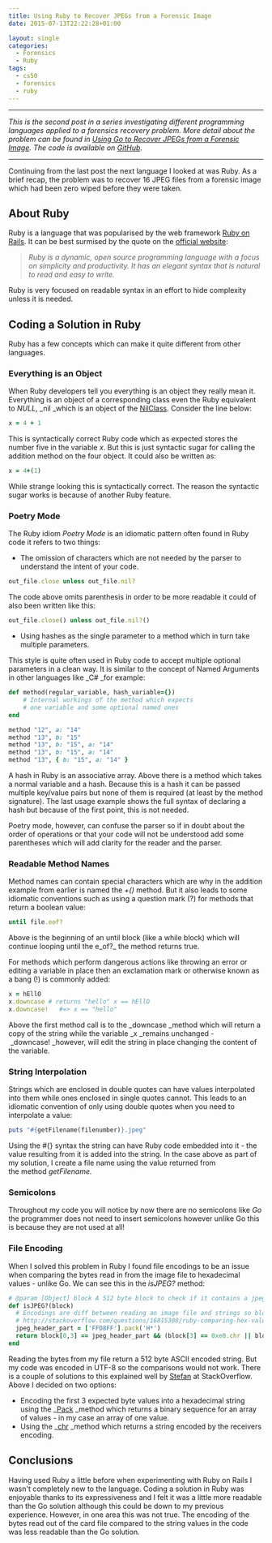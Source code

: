 ```yaml
---
title: Using Ruby to Recover JPEGs from a Forensic Image
date: 2015-07-13T22:22:28+01:00

layout: single
categories:
  - Forensics
  - Ruby
tags:
  - cs50
  - forensics
  - ruby
---
```

* * *

_This is the second post in a series investigating different programming languages applied to a forensics recovery problem. More detail about the problem can be found in [Using Go to Recover JPEGs from a Forensic Image](http://mrshipley.com/?p=23). The code is available on [GitHub](https://github.com/tdshipley/CS50-Forensics-Without-C)._

* * *

Continuing from the last post the next language I looked at was Ruby. As a brief recap, the problem was to recover 16 JPEG files from a forensic image which had been zero wiped before they were taken.

## About Ruby

Ruby is a language that was popularised by the web framework [Ruby on Rails](http://rubyonrails.org). It can be best surmised by the quote on the [official website](https://www.ruby-lang.org/en/):

> _Ruby is a dynamic, open source programming language with a focus on simplicity and productivity. It has an elegant syntax that is natural to read and easy to write._

Ruby is very focused on readable syntax in an effort to hide complexity unless it is needed.

## Coding a Solution in Ruby

Ruby has a few concepts which can make it quite different from other languages.

### Everything is an Object

When Ruby developers tell you everything is an object they really mean it. Everything is an object of a corresponding class even the Ruby equivalent to _NULL_, _nil _which is an object of the [NilClass](http://ruby-doc.org/core-2.2.2/NilClass.html). Consider the line below:

```ruby
x = 4 + 1
```

This is syntactically correct Ruby code which as expected stores the number five in the variable _x_. But this is just syntactic sugar for calling the addition method on the four object. It could also be written as:

```ruby
x = 4+(1)
```

While strange looking this is syntactically correct. The reason the syntactic sugar works is because of another Ruby feature.

### Poetry Mode

The Ruby idiom _Poetry Mode_ is an idiomatic pattern often found in Ruby code it refers to two things:

  * The omission of characters which are not needed by the parser to understand the intent of your code.

```ruby
out_file.close unless out_file.nil?
```

The code above omits parenthesis in order to be more readable it could of also been written like this:

```ruby
out_file.close() unless out_file.nil?()
```

  * Using hashes as the single parameter to a method which in turn take multiple parameters.

This style is quite often used in Ruby code to accept multiple optional parameters in a clean way. It is similar to the concept of Named Arguments in other languages like _C# _for example:

```ruby
def method(regular_variable, hash_variable={})
    # Internal workings of the method which expects
    # one variable and some optional named ones 
end

method "12", a: "14"
method "13", b: "15"
method "13", b: "15", a: "14"
method "13", b: "15", a: "14"
method "13", { b: "15", a: "14" }
```

A hash in Ruby is an associative array. Above there is a method which takes a normal variable and a hash. Because this is a hash it can be passed multiple key/value pairs but none of them is required (at least by the method signature). The last usage example shows the full syntax of declaring a hash but because of the first point, this is not needed.

Poetry mode, however, can confuse the parser so if in doubt about the order of operations or that your code will not be understood add some parentheses which will add clarity for the reader and the parser.

### Readable Method Names

Method names can contain special characters which are why in the addition example from earlier is named the _+()_ method. But it also leads to some idiomatic conventions such as using a question mark (?) for methods that return a boolean value:

```ruby
until file.eof?
```

Above is the beginning of an until block (like a while block) which will continue looping until the e_of?_ the method returns true.

For methods which perform dangerous actions like throwing an error or editing a variable in place then an exclamation mark or otherwise known as a bang (!) is commonly added:

```ruby
x = hEllO
x.downcase # returns "hello" x == hEllO
x.downcase!   #=> x == "hello"
```

Above the first method call is to the _downcase _method which will return a copy of the string while the variable _x _remains unchanged - _downcase! _however, will edit the string in place changing the content of the variable.

### String Interpolation

Strings which are enclosed in double quotes can have values interpolated into them while ones enclosed in single quotes cannot. This leads to an idiomatic convention of only using double quotes when you need to interpolate a value:

```ruby
puts "#{getFilename(filenumber)}.jpeg"
```

Using the #{} syntax the string can have Ruby code embedded into it - the value resulting from it is added into the string. In the case above as part of my solution, I create a file name using the value returned from the method _getFilename._

### Semicolons

Throughout my code you will notice by now there are no semicolons like _Go_ the programmer does not need to insert semicolons however unlike Go this is because they are not used at all!

### File Encoding

When I solved this problem in Ruby I found file encodings to be an issue when comparing the bytes read in from the image file to hexadecimal values - unlike Go. We can see this in the _isJPEG?_ method:

```ruby
# @param [Object] block A 512 byte block to check if it contains a jpeg header in first 4 bytes
def isJPEG?(block)
  # Encodings are diff between reading an image file and strings so block[0] == 0xFF wont work
  # http://stackoverflow.com/questions/16815308/ruby-comparing-hex-value-to-string
  jpeg_header_part = ['FFD8FF'].pack('H*')
  return block[0,3] == jpeg_header_part && (block[3] == 0xe0.chr || block[3] == 0x0e1.chr)
end
```

Reading the bytes from my file return a 512 byte ASCII encoded string. But my code was encoded in UTF-8 so the comparisons would not work. There is a couple of solutions to this explained well by [Stefan](http://stackoverflow.com/questions/16815308/ruby-comparing-hex-value-to-string) at StackOverflow. Above I decided on two options:

  * Encoding the first 3 expected byte values into a hexadecimal string using the _[Pack](http://ruby-doc.org/core-2.0.0/Array.html) _method which returns a binary sequence for an array of values - in my case an array of one value.
  * Using the _[chr](http://ruby-doc.org/core-2.0.0/Integer.html#method-i-chr) _method which returns a string encoded by the receivers encoding.

## Conclusions

Having used Ruby a little before when experimenting with Ruby on Rails I wasn't completely new to the language. Coding a solution in Ruby was enjoyable thanks to its expressiveness and I felt it was a little more readable than the Go solution although this could be down to my previous experience. However, in one area this was not true. The encoding of the bytes read out of the card file compared to the string values in the code was less readable than the Go solution.